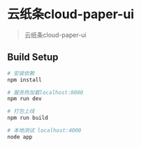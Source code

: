 # 云纸条cloud-paper-ui

> 云纸条cloud-paper-ui

## Build Setup

``` bash
# 安装依赖
npm install

# 服务热加载localhost:8080
npm run dev

# 打包上线
npm run build

# 本地测试 localhost:4000
node app

```

